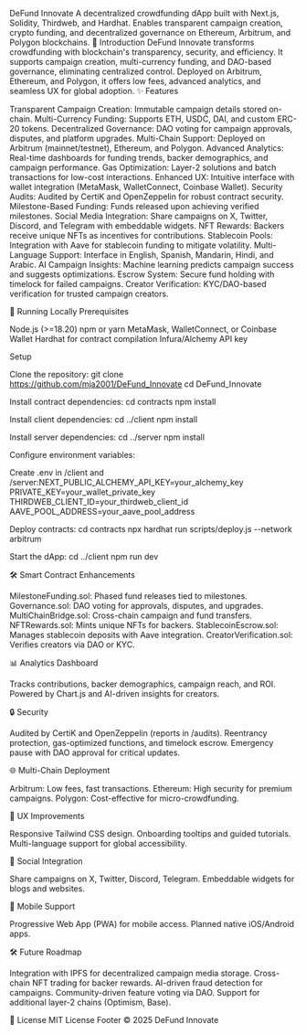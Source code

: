 DeFund Innovate
A decentralized crowdfunding dApp built with Next.js, Solidity, Thirdweb, and Hardhat. Enables transparent campaign creation, crypto funding, and decentralized governance on Ethereum, Arbitrum, and Polygon blockchains.
📖 Introduction
DeFund Innovate transforms crowdfunding with blockchain's transparency, security, and efficiency. It supports campaign creation, multi-currency funding, and DAO-based governance, eliminating centralized control. Deployed on Arbitrum, Ethereum, and Polygon, it offers low fees, advanced analytics, and seamless UX for global adoption.
✨ Features

Transparent Campaign Creation: Immutable campaign details stored on-chain.
Multi-Currency Funding: Supports ETH, USDC, DAI, and custom ERC-20 tokens.
Decentralized Governance: DAO voting for campaign approvals, disputes, and platform upgrades.
Multi-Chain Support: Deployed on Arbitrum (mainnet/testnet), Ethereum, and Polygon.
Advanced Analytics: Real-time dashboards for funding trends, backer demographics, and campaign performance.
Gas Optimization: Layer-2 solutions and batch transactions for low-cost interactions.
Enhanced UX: Intuitive interface with wallet integration (MetaMask, WalletConnect, Coinbase Wallet).
Security Audits: Audited by CertiK and OpenZeppelin for robust contract security.
Milestone-Based Funding: Funds released upon achieving verified milestones.
Social Media Integration: Share campaigns on X, Twitter, Discord, and Telegram with embeddable widgets.
NFT Rewards: Backers receive unique NFTs as incentives for contributions.
Stablecoin Pools: Integration with Aave for stablecoin funding to mitigate volatility.
Multi-Language Support: Interface in English, Spanish, Mandarin, Hindi, and Arabic.
AI Campaign Insights: Machine learning predicts campaign success and suggests optimizations.
Escrow System: Secure fund holding with timelock for failed campaigns.
Creator Verification: KYC/DAO-based verification for trusted campaign creators.

🚀 Running Locally
Prerequisites

Node.js (>=18.20)
npm or yarn
MetaMask, WalletConnect, or Coinbase Wallet
Hardhat for contract compilation
Infura/Alchemy API key

Setup

Clone the repository:
git clone https://github.com/mja2001/DeFund_Innovate
cd DeFund_Innovate


Install contract dependencies:
cd contracts
npm install


Install client dependencies:
cd ../client
npm install


Install server dependencies:
cd ../server
npm install


Configure environment variables:

Create .env in /client and /server:NEXT_PUBLIC_ALCHEMY_API_KEY=your_alchemy_key
PRIVATE_KEY=your_wallet_private_key
THIRDWEB_CLIENT_ID=your_thirdweb_client_id
AAVE_POOL_ADDRESS=your_aave_pool_address




Deploy contracts:
cd contracts
npx hardhat run scripts/deploy.js --network arbitrum


Start the dApp:
cd ../client
npm run dev



🛠 Smart Contract Enhancements

MilestoneFunding.sol: Phased fund releases tied to milestones.
Governance.sol: DAO voting for approvals, disputes, and upgrades.
MultiChainBridge.sol: Cross-chain campaign and fund transfers.
NFTRewards.sol: Mints unique NFTs for backers.
StablecoinEscrow.sol: Manages stablecoin deposits with Aave integration.
CreatorVerification.sol: Verifies creators via DAO or KYC.

📊 Analytics Dashboard

Tracks contributions, backer demographics, campaign reach, and ROI.
Powered by Chart.js and AI-driven insights for creators.

🔒 Security

Audited by CertiK and OpenZeppelin (reports in /audits).
Reentrancy protection, gas-optimized functions, and timelock escrow.
Emergency pause with DAO approval for critical updates.

🌐 Multi-Chain Deployment

Arbitrum: Low fees, fast transactions.
Ethereum: High security for premium campaigns.
Polygon: Cost-effective for micro-crowdfunding.

📱 UX Improvements

Responsive Tailwind CSS design.
Onboarding tooltips and guided tutorials.
Multi-language support for global accessibility.

📢 Social Integration

Share campaigns on X, Twitter, Discord, Telegram.
Embeddable widgets for blogs and websites.

📲 Mobile Support

Progressive Web App (PWA) for mobile access.
Planned native iOS/Android apps.

🛠 Future Roadmap

Integration with IPFS for decentralized campaign media storage.
Cross-chain NFT trading for backer rewards.
AI-driven fraud detection for campaigns.
Community-driven feature voting via DAO.
Support for additional layer-2 chains (Optimism, Base).

📜 License
MIT License
Footer
© 2025 DeFund Innovate
